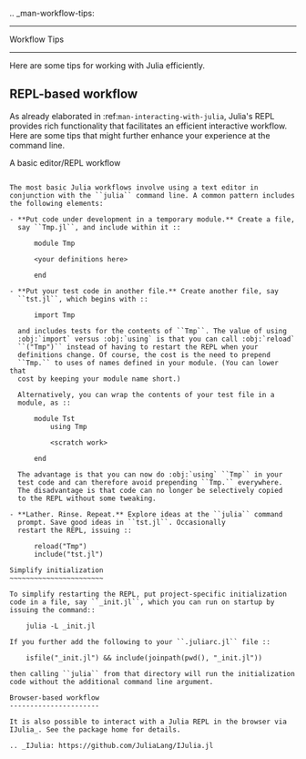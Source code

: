 .. _man-workflow-tips:

***************
 Workflow Tips
***************

Here are some tips for working with Julia efficiently.

REPL-based workflow
-------------------

As already elaborated in :ref:`man-interacting-with-julia`, Julia's
REPL provides rich functionality that facilitates an efficient
interactive workflow. Here are some tips that might further enhance your
experience at the command line.

A basic editor/REPL workflow
~~~~~~~~~~~~~~~~~~~~~~~~~~~~

The most basic Julia workflows involve using a text editor in
conjunction with the ``julia`` command line. A common pattern includes
the following elements:

- **Put code under development in a temporary module.** Create a file,
  say ``Tmp.jl``, and include within it ::

      module Tmp

      <your definitions here>

      end

- **Put your test code in another file.** Create another file, say
  ``tst.jl``, which begins with ::

      import Tmp

  and includes tests for the contents of ``Tmp``. The value of using
  :obj:`import` versus :obj:`using` is that you can call :obj:`reload`
  ``("Tmp")`` instead of having to restart the REPL when your
  definitions change. Of course, the cost is the need to prepend
  ``Tmp.`` to uses of names defined in your module. (You can lower that
  cost by keeping your module name short.)

  Alternatively, you can wrap the contents of your test file in a
  module, as ::

      module Tst
          using Tmp

          <scratch work>

      end

  The advantage is that you can now do :obj:`using` ``Tmp`` in your
  test code and can therefore avoid prepending ``Tmp.`` everywhere.
  The disadvantage is that code can no longer be selectively copied
  to the REPL without some tweaking.

- **Lather. Rinse. Repeat.** Explore ideas at the ``julia`` command
  prompt. Save good ideas in ``tst.jl``. Occasionally
  restart the REPL, issuing ::

      reload("Tmp")
      include("tst.jl")

Simplify initialization
~~~~~~~~~~~~~~~~~~~~~~~

To simplify restarting the REPL, put project-specific initialization
code in a file, say ``_init.jl``, which you can run on startup by
issuing the command::

    julia -L _init.jl

If you further add the following to your ``.juliarc.jl`` file ::

    isfile("_init.jl") && include(joinpath(pwd(), "_init.jl"))

then calling ``julia`` from that directory will run the initialization
code without the additional command line argument.

Browser-based workflow
----------------------

It is also possible to interact with a Julia REPL in the browser via IJulia_. See the package home for details.

.. _IJulia: https://github.com/JuliaLang/IJulia.jl
